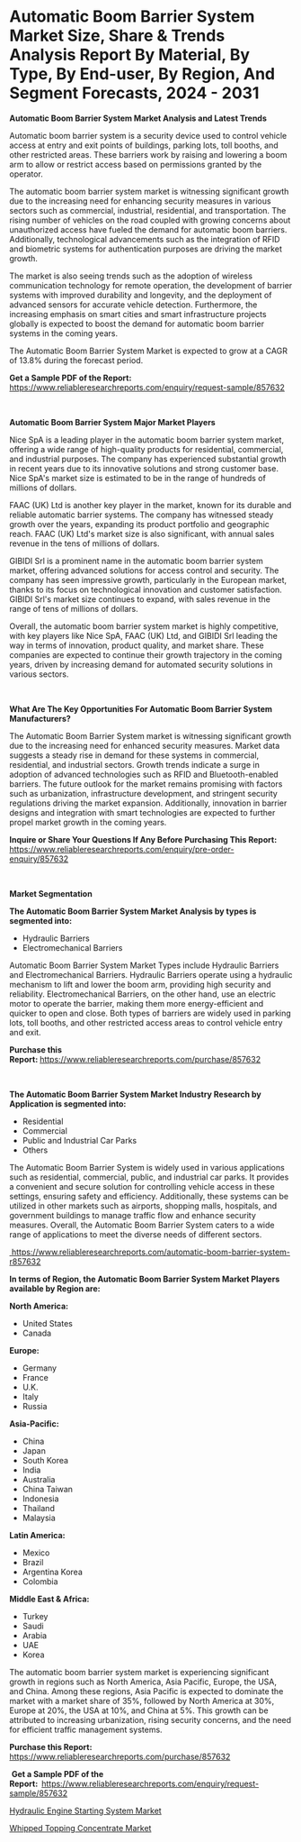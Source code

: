 <p><h1>Automatic Boom Barrier System Market Size, Share & Trends Analysis Report By Material, By Type, By End-user, By Region, And Segment Forecasts, 2024 - 2031</h1></p><p><strong>Automatic Boom Barrier System Market Analysis and Latest Trends</strong></p>
<p><p>Automatic boom barrier system is a security device used to control vehicle access at entry and exit points of buildings, parking lots, toll booths, and other restricted areas. These barriers work by raising and lowering a boom arm to allow or restrict access based on permissions granted by the operator.</p><p>The automatic boom barrier system market is witnessing significant growth due to the increasing need for enhancing security measures in various sectors such as commercial, industrial, residential, and transportation. The rising number of vehicles on the road coupled with growing concerns about unauthorized access have fueled the demand for automatic boom barriers. Additionally, technological advancements such as the integration of RFID and biometric systems for authentication purposes are driving the market growth.</p><p>The market is also seeing trends such as the adoption of wireless communication technology for remote operation, the development of barrier systems with improved durability and longevity, and the deployment of advanced sensors for accurate vehicle detection. Furthermore, the increasing emphasis on smart cities and smart infrastructure projects globally is expected to boost the demand for automatic boom barrier systems in the coming years.</p><p>The Automatic Boom Barrier System Market is expected to grow at a CAGR of 13.8% during the forecast period.</p></p>
<p><strong>Get a Sample PDF of the Report:&nbsp;</strong> <a href="https://www.reliableresearchreports.com/enquiry/request-sample/857632">https://www.reliableresearchreports.com/enquiry/request-sample/857632</a></p>
<p>&nbsp;</p>
<p><strong>Automatic Boom Barrier System Major Market Players</strong></p>
<p><p>Nice SpA is a leading player in the automatic boom barrier system market, offering a wide range of high-quality products for residential, commercial, and industrial purposes. The company has experienced substantial growth in recent years due to its innovative solutions and strong customer base. Nice SpA's market size is estimated to be in the range of hundreds of millions of dollars.</p><p>FAAC (UK) Ltd is another key player in the market, known for its durable and reliable automatic barrier systems. The company has witnessed steady growth over the years, expanding its product portfolio and geographic reach. FAAC (UK) Ltd's market size is also significant, with annual sales revenue in the tens of millions of dollars.</p><p>GIBIDI Srl is a prominent name in the automatic boom barrier system market, offering advanced solutions for access control and security. The company has seen impressive growth, particularly in the European market, thanks to its focus on technological innovation and customer satisfaction. GIBIDI Srl's market size continues to expand, with sales revenue in the range of tens of millions of dollars.</p><p>Overall, the automatic boom barrier system market is highly competitive, with key players like Nice SpA, FAAC (UK) Ltd, and GIBIDI Srl leading the way in terms of innovation, product quality, and market share. These companies are expected to continue their growth trajectory in the coming years, driven by increasing demand for automated security solutions in various sectors.</p></p>
<p>&nbsp;</p>
<p><strong>What Are The Key Opportunities For Automatic Boom Barrier System Manufacturers?</strong></p>
<p><p>The Automatic Boom Barrier System market is witnessing significant growth due to the increasing need for enhanced security measures. Market data suggests a steady rise in demand for these systems in commercial, residential, and industrial sectors. Growth trends indicate a surge in adoption of advanced technologies such as RFID and Bluetooth-enabled barriers. The future outlook for the market remains promising with factors such as urbanization, infrastructure development, and stringent security regulations driving the market expansion. Additionally, innovation in barrier designs and integration with smart technologies are expected to further propel market growth in the coming years.</p></p>
<p><strong>Inquire or Share Your Questions If Any Before Purchasing This Report:</strong> <a href="https://www.reliableresearchreports.com/enquiry/pre-order-enquiry/857632">https://www.reliableresearchreports.com/enquiry/pre-order-enquiry/857632</a></p>
<p>&nbsp;</p>
<p><strong>Market Segmentation</strong></p>
<p><strong>The Automatic Boom Barrier System Market Analysis by types is segmented into:</strong></p>
<p><ul><li>Hydraulic Barriers</li><li>Electromechanical Barriers</li></ul></p>
<p><p>Automatic Boom Barrier System Market Types include Hydraulic Barriers and Electromechanical Barriers. Hydraulic Barriers operate using a hydraulic mechanism to lift and lower the boom arm, providing high security and reliability. Electromechanical Barriers, on the other hand, use an electric motor to operate the barrier, making them more energy-efficient and quicker to open and close. Both types of barriers are widely used in parking lots, toll booths, and other restricted access areas to control vehicle entry and exit.</p></p>
<p><strong>Purchase this Report:&nbsp;</strong><a href="https://www.reliableresearchreports.com/purchase/857632">https://www.reliableresearchreports.com/purchase/857632</a></p>
<p>&nbsp;</p>
<p><strong>The Automatic Boom Barrier System Market Industry Research by Application is segmented into:</strong></p>
<p><ul><li>Residential</li><li>Commercial</li><li>Public and Industrial Car Parks</li><li>Others</li></ul></p>
<p><p>The Automatic Boom Barrier System is widely used in various applications such as residential, commercial, public, and industrial car parks. It provides a convenient and secure solution for controlling vehicle access in these settings, ensuring safety and efficiency. Additionally, these systems can be utilized in other markets such as airports, shopping malls, hospitals, and government buildings to manage traffic flow and enhance security measures. Overall, the Automatic Boom Barrier System caters to a wide range of applications to meet the diverse needs of different sectors.</p></p>
<p><a href="https://www.reliableresearchreports.com/automatic-boom-barrier-system-r857632">&nbsp;https://www.reliableresearchreports.com/automatic-boom-barrier-system-r857632</a></p>
<p><strong>In terms of Region, the Automatic Boom Barrier System Market Players available by Region are:</strong></p>
<p>
    <p> <strong> North America: </strong>
        <ul>
            <li>United States</li>
            <li>Canada</li>
        </ul>
        </p> 
    <p> <strong> Europe: </strong>
        <ul>
            <li>Germany</li>
            <li>France</li>
            <li>U.K.</li>
            <li>Italy</li>
            <li>Russia</li>
        </ul>
        </p> 
    <p> <strong> Asia-Pacific: </strong>
        <ul>
            <li>China</li>
            <li>Japan</li>
            <li>South Korea</li>
            <li>India</li>
            <li>Australia</li>
            <li>China Taiwan</li>
            <li>Indonesia</li>
            <li>Thailand</li>
            <li>Malaysia</li>
        </ul>
        </p> 
    <p> <strong> Latin America: </strong>
        <ul>
            <li>Mexico</li>
            <li>Brazil</li>
            <li>Argentina Korea</li>
            <li>Colombia</li>
        </ul>
        </p> 
    <p> <strong> Middle East & Africa: </strong>
        <ul>
            <li>Turkey</li>
            <li>Saudi</li>
            <li>Arabia</li>
            <li>UAE</li>
            <li>Korea</li>
        </ul>
    </p>
    </p>
<p><p>The automatic boom barrier system market is experiencing significant growth in regions such as North America, Asia Pacific, Europe, the USA, and China. Among these regions, Asia Pacific is expected to dominate the market with a market share of 35%, followed by North America at 30%, Europe at 20%, the USA at 10%, and China at 5%. This growth can be attributed to increasing urbanization, rising security concerns, and the need for efficient traffic management systems.</p></p>
<p><strong>Purchase this Report: </strong><a href="https://www.reliableresearchreports.com/purchase/857632">https://www.reliableresearchreports.com/purchase/857632</a></p>
<p>&nbsp;<strong>Get a Sample PDF of the Report:&nbsp;&nbsp;</strong><a href="https://www.reliableresearchreports.com/enquiry/request-sample/857632">https://www.reliableresearchreports.com/enquiry/request-sample/857632</a></p>
<p><strong></strong></p>
<p><p><a href="https://github.com/Angelnienowdseej3e45z3p8c/Market-Research-Report-List-2/blob/main/hydraulic-engine-starting-system-market.md">Hydraulic Engine Starting System Market</a></p><p><a href="https://extreme-scabiosa-c81.notion.site/Analyzing-Whipped-Topping-Concentrate-Market-Global-Industry-Perspective-and-Forecast-2024-to-2031-0de358e825de4d25aceb0e412b77797b">Whipped Topping Concentrate Market</a></p></p>